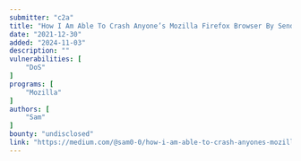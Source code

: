 ```yaml
---
submitter: "c2a"
title: "How I Am Able To Crash Anyone’s Mozilla Firefox Browser By Sending An Email"
date: "2021-12-30"
added: "2024-11-03"
description: ""
vulnerabilities: [
    "DoS"
]
programs: [
    "Mozilla"
]
authors: [
    "Sam"
]
bounty: "undisclosed"
link: "https://medium.com/@sam0-0/how-i-am-able-to-crash-anyones-mozilla-firefox-browser-by-sending-an-email-a12563cc8d79"
---
```




